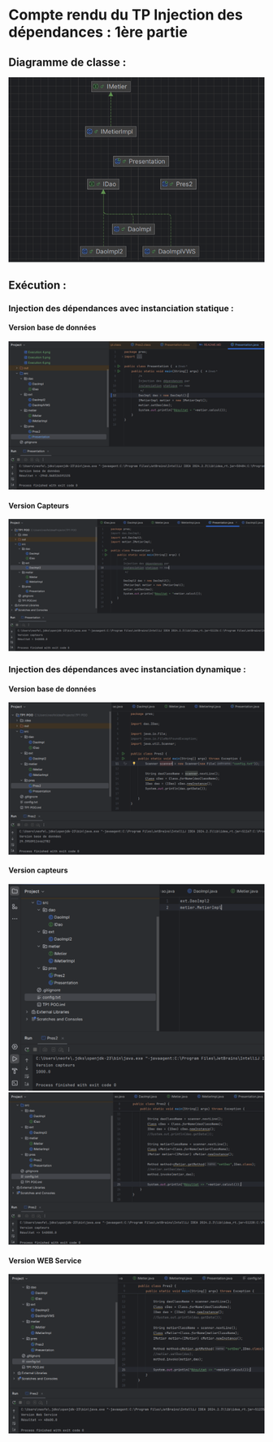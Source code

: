 <h1 xmlns="http://www.w3.org/1999/html">Compte rendu du TP Injection des dépendances : 1ère partie</h1>
<h2>Diagramme de classe :</h2>
<img src="Captures/DClasse.png">
<h2>Exécution :</h2>

<h3>Injection des dépendances avec instanciation statique :</h3>
<h4>Version base de données</h4>
<img src="Captures/Execution 1.png">
<h4>Version Capteurs</h4>
<img src="Captures/Execution 2.png">

<h3>Injection des dépendances avec instanciation dynamique :</h3>
<h4>Version base de données</h4>
<img src="Captures/Execution 3.png">
<h4>Version capteurs</h4>
<img src="Captures/Execution 4.png">
<img src="Captures/Execution 5.png">
<h4>Version WEB Service</h4>
<img src="Captures/Execution 6.png">


